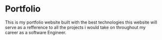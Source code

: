 # Portfolio
This is my portfolio website built with the best technologies
this website will serve as a refference to all the projects i would take on throughout my career as a software Engineer.
